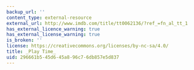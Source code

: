 ```yaml
---
backup_url: ''
content_type: external-resource
external_url: http://www.imdb.com/title/tt0062136/?ref_=fn_al_tt_1
has_external_licence_warning: true
has_external_license_warning: true
is_broken: ''
license: https://creativecommons.org/licenses/by-nc-sa/4.0/
title: _Play Time_
uid: 296661b5-45d6-45a8-96c7-6db857e5d837
---
```

